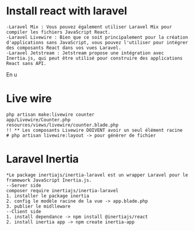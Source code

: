 # Install react with laravel
    -Laravel Mix : Vous pouvez également utiliser Laravel Mix pour compiler les fichiers JavaScript React.
    -Laravel Livewire : Bien que ce soit principalement pour la création d'applications sans JavaScript, vous pouvez l'utiliser pour intégrer des composants React dans vos vues Laravel.
    -Laravel Jetstream : Jetstream propose une intégration avec Inertia.js, qui peut être utilisé pour construire des applications React sans API.
En u
# Live wire
    php artisan make:livewire counter
    app/Livewire/Counter.php
    resources/views/livewire/counter.blade.php
    !! ** Les composants Livewire DOIVENT avoir un seul élément racine
    # php artisan livewire:layout -> pour génèrer de fichier

# Laravel Inertia
    *Le package inertiajs/inertia-laravel est un wrapper Laravel pour le framework JavaScript Inertia.js.   
    --Server side
    composer require inertiajs/inertia-laravel 
    1. installer le package inertia 
    2. config le modèle racine de la vue -> app.blade.php
    3. publier le midlleware
    --Client side
    1. install dependance -> npm install @inertiajs/react
    2. install inertia app -> npm create inertia-app
